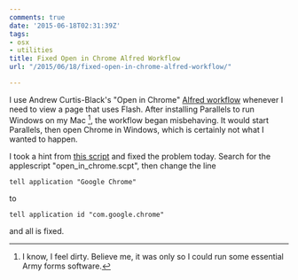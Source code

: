 ```yaml
---
comments: true
date: '2015-06-18T02:31:39Z'
tags:
- osx
- utilities
title: Fixed Open in Chrome Alfred Workflow
url: "/2015/06/18/fixed-open-in-chrome-alfred-workflow/"

---
```

I use Andrew Curtis-Black's "Open in Chrome" [Alfred workflow](http://www.alfredforum.com/topic/1875-open-current-safari-tab-in-chrome-improved/) whenever I need to view a page that uses Flash.
After installing Parallels to run Windows on my Mac [^1], the workflow began misbehaving. It would start Parallels, then open Chrome in Windows, which is certainly not what I wanted to happen.

I took a hint from [this script](https://github.com/lhagan/Open-in-Chrome/blob/master/ChromeHelper.applescript ) and fixed the problem today. Search for the applescript "open_in_chrome.scpt", then change the line

`tell application "Google Chrome"`

to

`tell application id "com.google.chrome"`

and all is fixed.

[^1]: I know, I feel dirty. Believe me, it was only so I could run some essential Army forms software.
